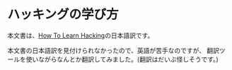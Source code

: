# ハッキングの学び方

本文書は、[How To Learn Hacking](http://www.catb.org/~esr/faqs/hacking-howto.html)の日本語訳です。

本文書の日本語訳を見付けられなかったので、英語が苦手なのですが、
翻訳ツールを使いながらなんとか翻訳してみました。(翻訳はだいぶ怪しそうです。)
